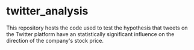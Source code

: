 # twitter_analysis

This repository hosts the code used to test the hypothesis that tweets on the Twitter platform have an statistically significant
influence on the direction of the company's stock price.
